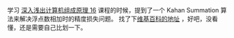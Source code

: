 学习 [深入浅出计算机组成原理 16](https://time.geekbang.org/column/article/98312) 课程的时候，提到了一个 Kahan Summation 算法来解决浮点数相加时的精度损失问题。
找了下[维基百科的地址](https://en.wikipedia.org/wiki/Kahan_summation_algorithm) ，好吧，没看懂，还是需要自己比划一下。


